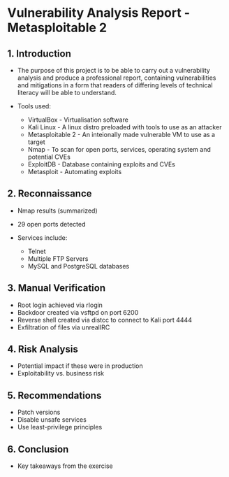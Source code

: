 # Vulnerability Analysis Report - Metasploitable 2

## 1. Introduction
- The purpose of this project is to be able to carry out a vulnerability analysis and produce a professional report, containing vulnerabilities and mitigations in a form that readers of differing levels of technical literacy will be able to understand. 

- Tools used:
    - VirtualBox - Virtualisation software 
    - Kali Linux - A linux distro preloaded with tools to use as an attacker
    - Metasploitable 2 - An inteionally made vulnerable VM to use as a target 
    - Nmap - To scan for open ports, services, operating system and potential CVEs
    - ExploitDB - Database containing exploits and CVEs
    - Metasploit - Automating exploits

## 2. Reconnaissance
- Nmap results (summarized)
- 29 open ports detected 

- Services include: 

    - Telnet
    - Multiple FTP Servers
    - MySQL and PostgreSQL databases

## 3. Manual Verification

- Root login achieved via rlogin 
- Backdoor created via vsftpd on port 6200
- Reverse shell created via distcc to connect to Kali port 4444 
- Exfiltration of files via unrealIRC 

## 4. Risk Analysis
- Potential impact if these were in production
- Exploitability vs. business risk

## 5. Recommendations
- Patch versions
- Disable unsafe services
- Use least-privilege principles

## 6. Conclusion
- Key takeaways from the exercise
